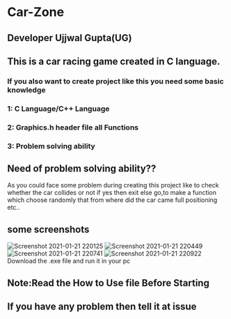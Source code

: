 # Car-Zone
## Developer **Ujjwal Gupta(UG)**
## This is a car racing game created in C language.</br>
### If you also want to create project like this you need some basic knowledge
### **1: C Language/C++ Language**</br>
### **2: Graphics.h header file all Functions**</br>
### **3: Problem solving ability** </br>
## Need of problem solving ability??
As you could face some problem during creating this project like to check whether the car collides or not if yes then exit else go,to make a function which choose randomly that from where did the car came full positioning etc..
## some screenshots
![Screenshot 2021-01-21 220125](https://user-images.githubusercontent.com/75884061/105380714-3ad4a000-5c34-11eb-8e1b-bef619706013.png)
![Screenshot 2021-01-21 220449](https://user-images.githubusercontent.com/75884061/105381325-e4b42c80-5c34-11eb-988f-818c757d0e76.png)
![Screenshot 2021-01-21 220741](https://user-images.githubusercontent.com/75884061/105381518-1af1ac00-5c35-11eb-8ac3-6f1bb6913a3d.png)
![Screenshot 2021-01-21 220922](https://user-images.githubusercontent.com/75884061/105381759-58eed000-5c35-11eb-9eee-7112eb0f7f0f.png)
</br> Download the .exe file and run it in your pc 
## Note:Read the **How to Use file Before Starting**
## If you have any problem then tell it at issue 
